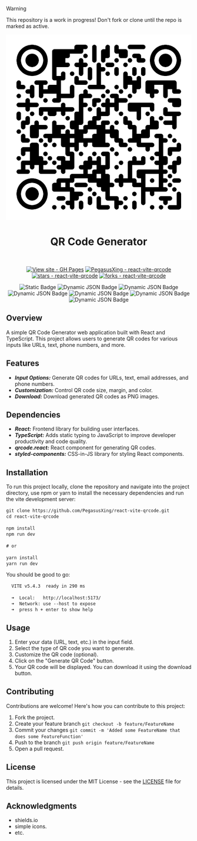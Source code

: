 
> [!WARNING]
> This repository is a work in progress! Don't fork or clone until the repo is marked as active.

<!--suppress HtmlDeprecatedAttribute -->
<div class="project-badges" align=center>

![Sample screenshot](src/assets/qr.svg)

# QR Code Generator
<br>

[![View site - GH Pages](https://img.shields.io/badge/View_site-Netlify-2ea44f?style=flat)](https://pegasusxing.github.io/react-vite-qrcode/)
[![PegasusXing - react-vite-qrcode](https://img.shields.io/static/v1?label=PegasusXing&message=react-vite-qrcode&color=blue&logo=github)](https://github.com/PegasusXing/react-vite-qrcode "Go to GitHub repo")
[![stars - react-vite-qrcode](https://img.shields.io/github/stars/PegasusXing/react-vite-qrcode?style=social)](https://github.com/PegasusXing/react-vite-qrcode)
[![forks - react-vite-qrcode](https://img.shields.io/github/forks/PegasusXing/react-vite-qrcode?style=social)](https://github.com/PegasusXing/react-vite-qrcode)


![Static Badge](https://img.shields.io/badge/status-active-AAFF00)
![Dynamic JSON Badge](https://img.shields.io/badge/dynamic/json?url=https%3A%2F%2Fraw.githubusercontent.com%2FPegasusXing%2Freact-vite-qrcode%2Fmain%2Fpackage.json&query=%24.version&style=flat&label=version&color=06B6D4)
![Dynamic JSON Badge](https://img.shields.io/badge/dynamic/json?url=https%3A%2F%2Fraw.githubusercontent.com%2FPegasusXing%2Freact-vite-qrcode%2Fmain%2Fpackage.json&query=%24.devDependencies.vite&style=flat&logo=vite&label=vite&color=646CFF)
![Dynamic JSON Badge](https://img.shields.io/badge/dynamic/json?url=https%3A%2F%2Fraw.githubusercontent.com%2FPegasusXing%2Freact-vite-qrcode%2Fmain%2Fpackage.json&query=%24.dependencies.react&style=flat&logo=react&label=react&color=61DAFB)
![Dynamic JSON Badge](https://img.shields.io/badge/dynamic/json?url=https%3A%2F%2Fraw.githubusercontent.com%2FPegasusXing%2Freact-vite-qrcode%2Fmain%2Fpackage.json&query=%24.devDependencies.typescript&style=flat&logo=typescript&label=typescript&color=3178C6)
![Dynamic JSON Badge](https://img.shields.io/badge/dynamic/json?url=https%3A%2F%2Fraw.githubusercontent.com%2FPegasusXing%2Freact-vite-qrcode%2Fmain%2Fpackage.json&query=%24.devDependencies.eslint&style=flat&logo=eslint&label=eslint&color=4B32C3)
![Dynamic JSON Badge](https://img.shields.io/badge/dynamic/json?url=https%3A%2F%2Fraw.githubusercontent.com%2FPegasusXing%2Freact-vite-qrcode%2Fmain%2Fpackage.json&query=%24.dependencies%5B%22qrcode.react%22%5D&style=flat&logo=data%3Aimage%2Fsvg%2Bxml%3Bbase64%2CPHN2ZyB4bWxucz0iaHR0cDovL3d3dy53My5vcmcvMjAwMC9zdmciIGVuYWJsZS1iYWNrZ3JvdW5kPSJuZXcgMCAwIDI0IDI0IiBoZWlnaHQ9IjI0IiB2aWV3Qm94PSIwIDAgMjQgMjQiIHdpZHRoPSIyNCI%2BPGc%2BPHJlY3QgZmlsbD0ibm9uZSIgaGVpZ2h0PSIyNCIgd2lkdGg9IjI0Ii8%2BPC9nPjxnPjxnPjxwYXRoIGQ9Ik0zLDExaDhWM0gzVjExeiBNNSw1aDR2NEg1VjV6Ii8%2BPHBhdGggZD0iTTMsMjFoOHYtOEgzVjIxeiBNNSwxNWg0djRINVYxNXoiLz48cGF0aCBkPSJNMTMsM3Y4aDhWM0gxM3ogTTE5LDloLTRWNWg0Vjl6Ii8%2BPHJlY3QgaGVpZ2h0PSIyIiB3aWR0aD0iMiIgeD0iMTkiIHk9IjE5Ii8%2BPHJlY3QgaGVpZ2h0PSIyIiB3aWR0aD0iMiIgeD0iMTMiIHk9IjEzIi8%2BPHJlY3QgaGVpZ2h0PSIyIiB3aWR0aD0iMiIgeD0iMTUiIHk9IjE1Ii8%2BPHJlY3QgaGVpZ2h0PSIyIiB3aWR0aD0iMiIgeD0iMTMiIHk9IjE3Ii8%2BPHJlY3QgaGVpZ2h0PSIyIiB3aWR0aD0iMiIgeD0iMTUiIHk9IjE5Ii8%2BPHJlY3QgaGVpZ2h0PSIyIiB3aWR0aD0iMiIgeD0iMTciIHk9IjE3Ii8%2BPHJlY3QgaGVpZ2h0PSIyIiB3aWR0aD0iMiIgeD0iMTciIHk9IjEzIi8%2BPHJlY3QgaGVpZ2h0PSIyIiB3aWR0aD0iMiIgeD0iMTkiIHk9IjE1Ii8%2BPC9nPjwvZz48L3N2Zz4%3D&logoColor=ffffff&label=qrcode%20react)

</div>

## Overview
A simple QR Code Generator web application built with React and TypeScript. This project allows users to generate QR codes for various inputs like URLs, text, phone numbers, and more.

## Features
* ***Input Options:*** Generate QR codes for URLs, text, email addresses, and phone numbers.
* ***Customization:*** Control QR code size, margin, and color.
* ***Download:*** Download generated QR codes as PNG images.

## Dependencies
* ***React:*** Frontend library for building user interfaces.
* ***TypeScript:*** Adds static typing to JavaScript to improve developer productivity and code quality.
* ***qrcode.react:*** React component for generating QR codes.
* ***styled-components:*** CSS-in-JS library for styling React components.

## Installation
To run this project locally, clone the repository and navigate into the project directory, use npm or yarn to install the necessary dependencies and run the vite development server:
```
git clone https://github.com/PegasusXing/react-vite-qrcode.git
cd react-vite-qrcode

npm install
npm run dev

# or

yarn install
yarn run dev
```
You should be good to go:
```
  VITE v5.4.3  ready in 290 ms

  ➜  Local:   http://localhost:5173/ 
  ➜  Network: use --host to expose
  ➜  press h + enter to show help
```

## Usage
1. Enter your data (URL, text, etc.) in the input field.
2. Select the type of QR code you want to generate.
3. Customize the QR code (optional).
4. Click on the "Generate QR Code" button.
5. Your QR code will be displayed. You can download it using the download button.

## Contributing
Contributions are welcome! Here's how you can contribute to this project:
1. Fork the project.
2. Create your feature branch ``` git checkout -b feature/FeatureName ```
3. Commit your changes ``` git commit -m 'Added some FeatureName that does some FeatureFunction' ```
4. Push to the branch ``` git push origin feature/FeatureName ```
5. Open a pull request.

## License
This project is licensed under the MIT License - see the [LICENSE](https://github.com/PegasusXing/react-vite-qrcode/blob/main/LICENSE.md) file for details.

## Acknowledgments
* shields.io
* simple icons.
* etc.